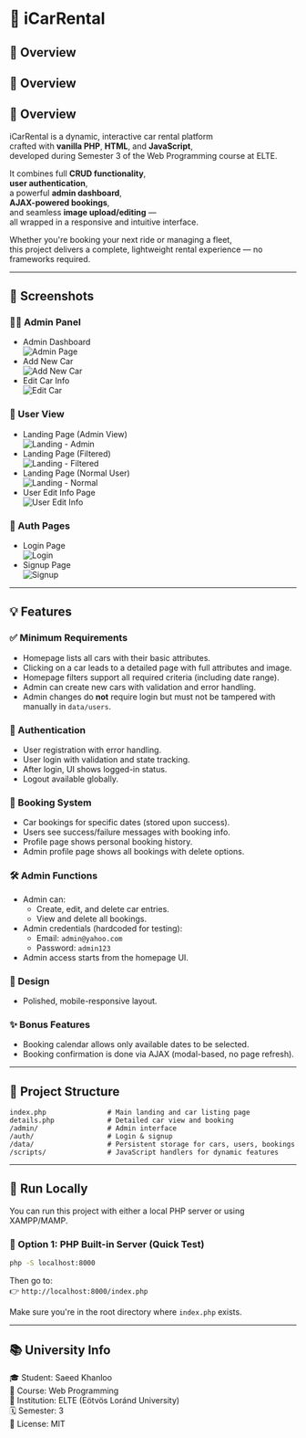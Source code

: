 # 🚗 iCarRental

## 🧾 Overview

## 🧾 Overview

## 🧾 Overview

iCarRental is a dynamic, interactive car rental platform  
crafted with **vanilla PHP**, **HTML**, and **JavaScript**,  
developed during Semester 3 of the Web Programming course at ELTE.

It combines full **CRUD functionality**,  
**user authentication**,  
a powerful **admin dashboard**,  
**AJAX-powered bookings**,  
and seamless **image upload/editing** —  
all wrapped in a responsive and intuitive interface.

Whether you're booking your next ride or managing a fleet,  
this project delivers a complete, lightweight rental experience — no frameworks required.

---

## 📸 Screenshots

### 👨‍💼 Admin Panel
- Admin Dashboard  
  ![Admin Page](./assets/admin/admin-page.jpeg)
- Add New Car  
  ![Add New Car](./assets/admin/admin-page-add-new-car.jpeg)
- Edit Car Info  
  ![Edit Car](./assets/admin/admin-page-edit-new-car.jpeg)

### 👤 User View
- Landing Page (Admin View)  
  ![Landing - Admin](./assets/user/landing-booking-admin.jpeg)
- Landing Page (Filtered)  
  ![Landing - Filtered](./assets/user/landing-booking-filtered.jpeg)
- Landing Page (Normal User)  
  ![Landing - Normal](./assets/user/landing-booking-normal.jpeg)
- User Edit Info Page  
  ![User Edit Info](./assets/user/user-page-edit-info.jpeg)

### 🔐 Auth Pages
- Login Page  
  ![Login](./assets/auth/login.jpeg)
- Signup Page  
  ![Signup](./assets/auth/signup.jpeg)


---

## 💡 Features

### ✅ Minimum Requirements
- Homepage lists all cars with their basic attributes.
- Clicking on a car leads to a detailed page with full attributes and image.
- Homepage filters support all required criteria (including date range).
- Admin can create new cars with validation and error handling.
- Admin changes do **not** require login but must not be tampered with manually in `data/users`.

### 🔐 Authentication
- User registration with error handling.
- User login with validation and state tracking.
- After login, UI shows logged-in status.
- Logout available globally.

### 📅 Booking System
- Car bookings for specific dates (stored upon success).
- Users see success/failure messages with booking info.
- Profile page shows personal booking history.
- Admin profile page shows all bookings with delete options.

### 🛠 Admin Functions
- Admin can:
  - Create, edit, and delete car entries.
  - View and delete all bookings.
- Admin credentials (hardcoded for testing):
  - Email: `admin@yahoo.com`
  - Password: `admin123`
- Admin access starts from the homepage UI.

### 🎨 Design
- Polished, mobile-responsive layout.

### ✨ Bonus Features
- Booking calendar allows only available dates to be selected.
- Booking confirmation is done via AJAX (modal-based, no page refresh).

---

## 🧭 Project Structure

```
index.php               # Main landing and car listing page
details.php             # Detailed car view and booking
/admin/                 # Admin interface
/auth/                  # Login & signup
/data/                  # Persistent storage for cars, users, bookings
/scripts/               # JavaScript handlers for dynamic features
```

---

## 🚀 Run Locally

You can run this project with either a local PHP server or using XAMPP/MAMP.

### 🧪 Option 1: PHP Built-in Server (Quick Test)

```bash
php -S localhost:8000
```

Then go to:  
👉 `http://localhost:8000/index.php`

Make sure you're in the root directory where `index.php` exists.


---

## 📚 University Info

🎓 Student: Saeed Khanloo  
🧠 Course: Web Programming  
🏫 Institution: ELTE (Eötvös Loránd University)  
🗓️ Semester: 3  
🪪 License: MIT
